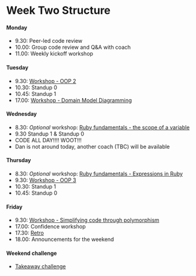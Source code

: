 # Week Two Structure

#### Monday

- 9.30: Peer-led code review
- 10.00: Group code review and Q&A with coach
- 11.00: Weekly kickoff workshop

#### Tuesday

- 9.30: [Workshop - OOP 2](https://github.com/makersacademy/skills-workshops/tree/master/week-2/oop_2)
- 10.30: Standup 0
- 10.45: Standup 1
- 17.00: [Workshop - Domain Model Diagramming](https://github.com/makersacademy/skills-workshops/tree/master/week-2/domain_model_diagramming)

#### Wednesday
- 8.30: *Optional* workshop: [Ruby fundamentals - the scope of a variable](https://github.com/makersacademy/skills-workshops/tree/master/ruby-fundamentals/scope-of-a-variable)
- 9.30 Standup 1 & Standup 0
- CODE ALL DAY!!!! WOOT!!!
- Dan is not around today, another coach (TBC) will be available

#### Thursday
- 8.30: *Optional* workshop: [Ruby fundamentals - Expressions in Ruby](https://github.com/makersacademy/skills-workshops/tree/master/ruby-fundamentals/scope-of-a-variable)
- 9.30: [Workshop - OOP 3](https://github.com/makersacademy/skills-workshops/tree/master/week-2/oop_3)
- 10.30: Standup 1
- 10.45: Standup 0

#### Friday
- 9.30: [Workshop - Simplifying code through polymorphism](https://github.com/makersacademy/skills-workshops/tree/master/week-2/making_code_simpler_through_polymorphism)
- 17.00: Confidence workshop
- 17.30: [Retro](https://github.com/makersacademy/course/blob/master/pills/student_retrospective.md)
- 18.00: Announcements for the weekend

#### Weekend challenge

- [Takeaway challenge](https://github.com/makersacademy/takeaway-challenge)
